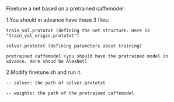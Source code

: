 Finetune a net based on a pretrained caffemodel:

1.You should in advance have these 3 files:

    train_val.prototxt (defining the net structure. Here is "train_val_origin.prototxt")
    
    solver.prototxt (defining parameters about training)
    
    pretrained caffemodel (you should have the pretrained model in advance. Here shoud be AlexNet)
    
2.Modify finetune.sh and run it.

    -- solver: the path of solver.prototxt
    
    -- weights: the path of the pretrained caffemodel 
    

